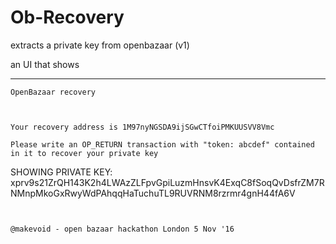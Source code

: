 # Ob-Recovery

extracts a private key from openbazaar (v1)

an UI that shows


---

```
OpenBazaar recovery



Your recovery address is 1M97nyNGSDA9ijSGwCTfoiPMKUUSVV8Vmc

Please write an OP_RETURN transaction with "token: abcdef" contained in it to recover your private key
```




SHOWING PRIVATE KEY: xprv9s21ZrQH143K2h4LWAzZLFpvGpiLuzmHnsvK4ExqC8fSoqQvDsfrZM7RNMnpMkoGxRwyWdPAhqqHaTuchuTL9RUVRNM8rzrmr4gnH44fA6V
```


@makevoid - open bazaar hackathon London 5 Nov '16
